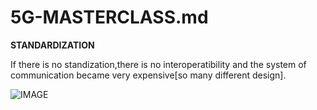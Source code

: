 # 5G-MASTERCLASS.md

**STANDARDIZATION**

If there is no standization,there is no interoperatibility and the system of communication became very expensive[so many different design].

![IMAGE]()
